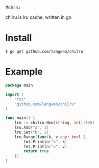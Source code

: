 #chilru

chilru is lru cache, written in go

# Install

```shell
$ go get github.com/langwan/chilru
```

# Example

```go
package main

import (
	"fmt"
	"github.com/langwan/chilru"
)

func main() {
	lru := chilru.New[string, int](100)
	lru.Add("a", 1)
	lru.Set("b", 2)
	lru.Range(func(k, v any) bool {
		fmt.Println("k", k)
		fmt.Println("v", v)
		return true
	})
}

```